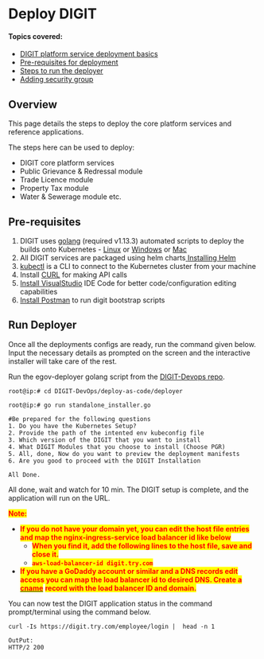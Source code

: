 # Deploy DIGIT

#### Topics covered:

* [DIGIT platform service deployment basics](./#overview)
* [Pre-requisites for deployment](./#pre-requisites)
* [Steps to run the deployer](./#run-deployer)
* [Adding security group](./#adding-security-group-id-of-instance-ec2-to-rds)

## Overview

This page details the steps to deploy the core platform services and reference applications.&#x20;

The steps here can be used to deploy:

* DIGIT core platform services
* Public Grievance & Redressal module&#x20;
* Trade Licence module&#x20;
* Property Tax module
* Water & Sewerage module etc.

## **Pre-requisites**

1. DIGIT uses [golang](https://golang.org/doc/install#download) (required v1.13.3) automated scripts to deploy the builds onto Kubernetes - [Linux](https://golang.org/dl/go1.13.3.linux-amd64.tar.gz) or [Windows](https://golang.org/dl/go1.13.3.windows-amd64.msi) or [Mac](https://golang.org/dl/go1.13.3.darwin-amd64.pkg)
2. All DIGIT services are packaged using helm charts[ <img src="https://helm.sh/img/favicon-152.png" alt="" data-size="line">Installing Helm](https://helm.sh/docs/intro/install/)
3. [kubectl](https://kubernetes.io/docs/tasks/tools/install-kubectl-linux/) is a CLI to connect to the Kubernetes cluster from your machine
4. Install [CURL](https://help.ubidots.com/en/articles/2165289-learn-how-to-install-run-curl-on-windows-macosx-linux) for making API calls
5. [Install VisualStudio](https://code.visualstudio.com/download) IDE Code for better code/configuration editing capabilities
6. [Install Postman](https://www.postman.com/downloads/) to run digit bootstrap scripts

## Run Deployer

Once all the deployments configs are ready, run the command given below. Input the necessary details as prompted on the screen and the interactive installer will take care of the rest.

Run the egov-deployer golang script from the [DIGIT-Devops repo](https://github.com/egovernments/DIGIT-DevOps).

```
root@ip:# cd DIGIT-DevOps/deploy-as-code/deployer

root@ip:# go run standalone_installer.go

#Be prepared for the following questions
1. Do you have the Kubernetes Setup?
2. Provide the path of the intented env kubeconfig file
3. Which version of the DIGIT that you want to install
4. What DIGIT Modules that you choose to install (Choose PGR)
5. All, done, Now do you want to preview the deployment manifests 
6. Are you good to proceed with the DIGIT Installation

All Done.
```

All done, wait and watch for 10 min. The DIGIT setup is complete, and the application will run on the URL.

<mark style="color:red;">**Note:**</mark>&#x20;

* <mark style="color:red;">**If you do not have your domain yet, you can edit the host file entries and map the nginx-ingress-service load balancer id like below**</mark>&#x20;
  * <mark style="color:red;">**When you find it, add the following lines to the host file, save and close it.**</mark>
  * <mark style="color:red;">**`aws-load-balancer-id digit.try.com`**</mark>
* <mark style="color:red;">**If you have a GoDaddy account or similar and a DNS records edit access you can map the load balancer id to desired DNS.  Create a**</mark> [<mark style="color:red;">**cname**</mark>](https://in.godaddy.com/help/add-a-cname-record-19236) <mark style="color:red;">**record with the load balancer ID and domain.**</mark>

You can now test the DIGIT application status in the command prompt/terminal using the command below.

```
curl -Is https://digit.try.com/employee/login |  head -n 1

OutPut:
HTTP/2 200
```

